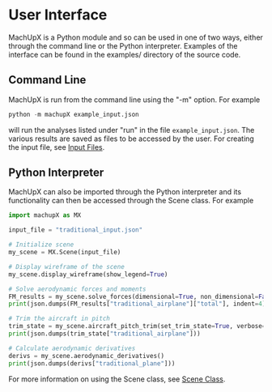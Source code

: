 # User Interface
MachUpX is a Python module and so can be used in one of two ways, either through the command line or the Python interpreter. Examples of the interface can be found in the examples/ directory of the source code.

## Command Line
MachUpX is run from the command line using the "-m" option. For example

```python
python -m machupX example_input.json
```

will run the analyses listed under "run" in the file `example_input.json`. The various results are saved as files to be accessed by the user. For creating the input file, see [Input Files](creating_input_files).

## Python Interpreter
MachUpX can also be imported through the Python interpreter and its functionality can then be accessed through the Scene class. For example

```python
import machupX as MX

input_file = "traditional_input.json"

# Initialize scene
my_scene = MX.Scene(input_file)

# Display wireframe of the scene
my_scene.display_wireframe(show_legend=True)

# Solve aerodynamic forces and moments
FM_results = my_scene.solve_forces(dimensional=True, non_dimensional=False, verbose=True)
print(json.dumps(FM_results["traditional_airplane"]["total"], indent=4))

# Trim the aircraft in pitch
trim_state = my_scene.aircraft_pitch_trim(set_trim_state=True, verbose=True)
print(json.dumps(trim_state["traditional_airplane"]))

# Calculate aerodynamic derivatives
derivs = my_scene.aerodynamic_derivatives()
print(json.dumps(derivs["traditional_plane"]))
```

For more information on using the Scene class, see [Scene Class](scene_object).
